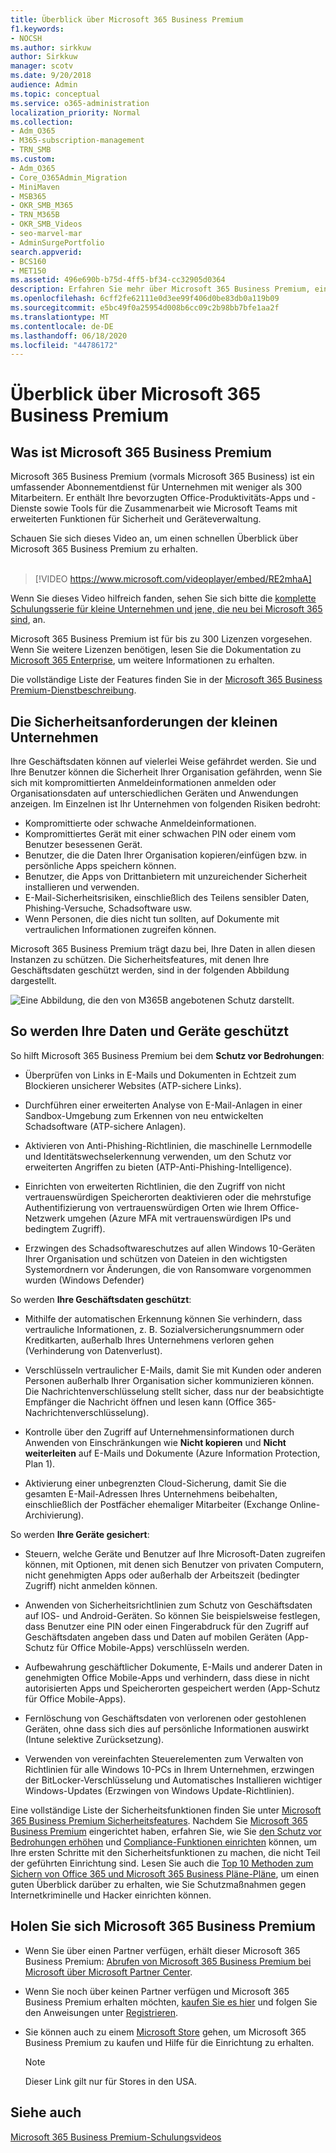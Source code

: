 ```yaml
---
title: Überblick über Microsoft 365 Business Premium
f1.keywords:
- NOCSH
ms.author: sirkkuw
author: Sirkkuw
manager: scotv
ms.date: 9/20/2018
audience: Admin
ms.topic: conceptual
ms.service: o365-administration
localization_priority: Normal
ms.collection:
- Adm_O365
- M365-subscription-management
- TRN_SMB
ms.custom:
- Adm_O365
- Core_O365Admin_Migration
- MiniMaven
- MSB365
- OKR_SMB_M365
- TRN_M365B
- OKR_SMB_Videos
- seo-marvel-mar
- AdminSurgePortfolio
search.appverid:
- BCS160
- MET150
ms.assetid: 496e690b-b75d-4ff5-bf34-cc32905d0364
description: Erfahren Sie mehr über Microsoft 365 Business Premium, einen Abonnementdienst, der Office-Produktivitäts-Apps und erweiterten Schutz für Ihr Unternehmen gegen Cyberbedrohungen umfasst.
ms.openlocfilehash: 6cff2fe62111e0d3ee99f406d0be83db0a119b09
ms.sourcegitcommit: e5bc49f0a25954d008b6cc09c2b98bb7bfe1aa2f
ms.translationtype: MT
ms.contentlocale: de-DE
ms.lasthandoff: 06/18/2020
ms.locfileid: "44786172"
---
```

# <a name="overview-of-microsoft-365-business-premium"></a>Überblick über Microsoft 365 Business Premium

## <a name="what-is-microsoft-365-business-premium"></a>Was ist Microsoft 365 Business Premium

Microsoft 365 Business Premium (vormals Microsoft 365 Business) ist ein umfassender Abonnementdienst für Unternehmen mit weniger als 300 Mitarbeitern. Er enthält Ihre bevorzugten Office-Produktivitäts-Apps und -Dienste sowie Tools für die Zusammenarbeit wie Microsoft Teams mit erweiterten Funktionen für Sicherheit und Geräteverwaltung.

Schauen Sie sich dieses Video an, um einen schnellen Überblick über Microsoft 365 Business Premium zu erhalten.<br><br>

> [!VIDEO https://www.microsoft.com/videoplayer/embed/RE2mhaA] 
  
Wenn Sie dieses Video hilfreich fanden, sehen Sie sich bitte die [komplette Schulungsserie für kleine Unternehmen und jene, die neu bei Microsoft 365 sind](https://support.microsoft.com/office/6ab4bbcd-79cf-4000-a0bd-d42ce4d12816), an. 

Microsoft 365 Business Premium ist für bis zu 300 Lizenzen vorgesehen. Wenn Sie weitere Lizenzen benötigen, lesen Sie die Dokumentation zu [Microsoft 365 Enterprise](https://go.microsoft.com/fwlink/p/?linkid=860986), um weitere Informationen zu erhalten.

Die vollständige Liste der Features finden Sie in der [Microsoft 365 Business Premium-Dienstbeschreibung](https://docs.microsoft.com/office365/servicedescriptions/microsoft-365-service-descriptions/microsoft-365-business-service-description).
  
## <a name="small-business-security-needs"></a>Die Sicherheitsanforderungen der kleinen Unternehmen

Ihre Geschäftsdaten können auf vielerlei Weise gefährdet werden. Sie und Ihre Benutzer können die Sicherheit Ihrer Organisation gefährden, wenn Sie sich mit kompromittierten Anmeldeinformationen anmelden oder Organisationsdaten auf unterschiedlichen Geräten und Anwendungen anzeigen. Im Einzelnen ist Ihr Unternehmen von folgenden Risiken bedroht:

- Kompromittierte oder schwache Anmeldeinformationen.
- Kompromittiertes Gerät mit einer schwachen PIN oder einem vom Benutzer besessenen Gerät.
- Benutzer, die die Daten Ihrer Organisation kopieren/einfügen bzw. in persönliche Apps speichern können.
- Benutzer, die Apps von Drittanbietern mit unzureichender Sicherheit installieren und verwenden.
- E-Mail-Sicherheitsrisiken, einschließlich des Teilens sensibler Daten, Phishing-Versuche, Schadsoftware usw.
- Wenn Personen, die dies nicht tun sollten, auf Dokumente mit vertraulichen Informationen zugreifen können.

Microsoft 365 Business Premium trägt dazu bei, Ihre Daten in allen diesen Instanzen zu schützen. Die Sicherheitsfeatures, mit denen Ihre Geschäftsdaten geschützt werden, sind in der folgenden Abbildung dargestellt.

![Eine Abbildung, die den von M365B angebotenen Schutz darstellt.](../media/m365businessvalueadd.png)

## <a name="how-your-data-and-devices-are-protected"></a>So werden Ihre Daten und Geräte geschützt

So hilft Microsoft 365 Business Premium bei dem **Schutz vor Bedrohungen**:

- Überprüfen von Links in E-Mails und Dokumenten in Echtzeit zum Blockieren unsicherer Websites (ATP-sichere Links).

- Durchführen einer erweiterten Analyse von E-Mail-Anlagen in einer Sandbox-Umgebung zum Erkennen von neu entwickelten Schadsoftware (ATP-sichere Anlagen). 

- Aktivieren von Anti-Phishing-Richtlinien, die maschinelle Lernmodelle und Identitätswechselerkennung verwenden, um den Schutz vor erweiterten Angriffen zu bieten (ATP-Anti-Phishing-Intelligence). 

- Einrichten von erweiterten Richtlinien, die den Zugriff von nicht vertrauenswürdigen Speicherorten deaktivieren oder die mehrstufige Authentifizierung von vertrauenswürdigen Orten wie Ihrem Office-Netzwerk umgehen (Azure MFA mit vertrauenswürdigen IPs und bedingtem Zugriff). 

- Erzwingen des Schadsoftwareschutzes auf allen Windows 10-Geräten Ihrer Organisation und schützen von Dateien in den wichtigsten Systemordnern vor Änderungen, die von Ransomware vorgenommen wurden (Windows Defender)

So werden **Ihre Geschäftsdaten geschützt**:

- Mithilfe der automatischen Erkennung können Sie verhindern, dass vertrauliche Informationen, z. B. Sozialversicherungsnummern oder Kreditkarten, außerhalb Ihres Unternehmens verloren gehen (Verhinderung von Datenverlust). 

- Verschlüsseln vertraulicher E-Mails, damit Sie mit Kunden oder anderen Personen außerhalb Ihrer Organisation sicher kommunizieren können. Die Nachrichtenverschlüsselung stellt sicher, dass nur der beabsichtigte Empfänger die Nachricht öffnen und lesen kann (Office 365-Nachrichtenverschlüsselung).

- Kontrolle über den Zugriff auf Unternehmensinformationen durch Anwenden von Einschränkungen wie **Nicht kopieren** und **Nicht weiterleiten** auf E-Mails und Dokumente (Azure Information Protection, Plan 1).

- Aktivierung einer unbegrenzten Cloud-Sicherung, damit Sie die gesamten E-Mail-Adressen Ihres Unternehmens beibehalten, einschließlich der Postfächer ehemaliger Mitarbeiter (Exchange Online-Archivierung).

So werden **Ihre Geräte gesichert**:

- Steuern, welche Geräte und Benutzer auf Ihre Microsoft-Daten zugreifen können, mit Optionen, mit denen sich Benutzer von privaten Computern, nicht genehmigten Apps oder außerhalb der Arbeitszeit (bedingter Zugriff) nicht anmelden können.

- Anwenden von Sicherheitsrichtlinien zum Schutz von Geschäftsdaten auf IOS- und Android-Geräten. So können Sie beispielsweise festlegen, dass Benutzer eine PIN oder einen Fingerabdruck für den Zugriff auf Geschäftsdaten angeben dass und Daten auf mobilen Geräten (App-Schutz für Office Mobile-Apps) verschlüsseln werden.

- Aufbewahrung geschäftlicher Dokumente, E-Mails und anderer Daten in genehmigten Office Mobile-Apps und verhindern, dass diese in nicht autorisierten Apps und Speicherorten gespeichert werden (App-Schutz für Office Mobile-Apps).

- Fernlöschung von Geschäftsdaten von verlorenen oder gestohlenen Geräten, ohne dass sich dies auf persönliche Informationen auswirkt (Intune selektive Zurücksetzung).

- Verwenden von vereinfachten Steuerelementen zum Verwalten von Richtlinien für alle Windows 10-PCs in Ihrem Unternehmen, erzwingen der BitLocker-Verschlüsselung und Automatisches Installieren wichtiger Windows-Updates (Erzwingen von Windows Update-Richtlinien).

Eine vollständige Liste der Sicherheitsfunktionen finden Sie unter [Microsoft 365 Business Premium Sicherheitsfeatures](security-features.md). Nachdem Sie [Microsoft 365 Business Premium](set-up.md) eingerichtet haben, erfahren Sie, wie Sie [den Schutz vor Bedrohungen erhöhen](increase-threat-protection.md) und [Compliance-Funktionen einrichten](set-up-compliance.md) können, um Ihre ersten Schritte mit den Sicherheitsfunktionen zu machen, die nicht Teil der geführten Einrichtung sind. Lesen Sie auch die [Top 10 Methoden zum Sichern von Office 365 und Microsoft 365 Business Pläne-Pläne](https://docs.microsoft.com/office365/admin/security-and-compliance/secure-your-business-data), um einen guten Überblick darüber zu erhalten, wie Sie Schutzmaßnahmen gegen Internetkriminelle und Hacker einrichten können.

## <a name="get-microsoft-365-business-premium"></a>Holen Sie sich Microsoft 365 Business Premium

- Wenn Sie über einen Partner verfügen, erhält dieser Microsoft 365 Business Premium: [Abrufen von Microsoft 365 Business Premium bei Microsoft über Microsoft Partner Center](get-microsoft-365-business.md).

- Wenn Sie noch über keinen Partner verfügen und Microsoft 365 Business Premium erhalten möchten, [kaufen Sie es hier](https://www.microsoft.com/microsoft-365/business) und folgen Sie den Anweisungen unter [Registrieren](sign-up.md).

- Sie können auch zu einem [Microsoft Store](https://www.microsoft.com/store/locations/find-a-store?icid=gm_fy18_hol_bopis_feature3&CustomerIntent=Consumer) gehen, um Microsoft 365 Business Premium zu kaufen und Hilfe für die Einrichtung zu erhalten.

    > [!NOTE]
    > Dieser Link gilt nur für Stores in den USA.

## <a name="see-also"></a>Siehe auch

[Microsoft 365 Business Premium-Schulungsvideos](https://support.microsoft.com/office/6ab4bbcd-79cf-4000-a0bd-d42ce4d12816)
